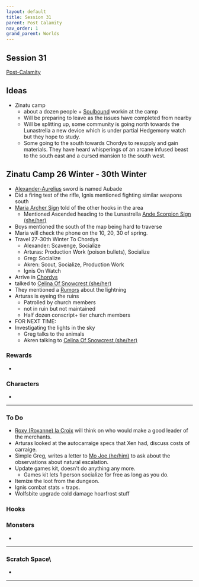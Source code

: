 ```yaml
---
layout: default
title: Session 31
parent: Post Calamity
nav_order: 1
grand_parent: Worlds
---
```

## Session 31
[Post-Calamity](Post-Calamity)

## Ideas
* Zinatu camp
	* about a dozen people + [Soulbound](Game/Worlds/Post-Calamity/Zinatu#Soulbound) workin at the camp
	* Will be preparing to leave as the issues have completed from nearby
	* Will be splitting up, some community is going north towards the Lunastrella a new device which is under partial Hedgemony watch but they hope to study.
	* Some going to the south towards Chordys to resupply and gain materials. They have heard whisperings of an arcane infused beast to the south east and a cursed mansion to the south west. 

## Zinatu Camp 26 Winter - 30th Winter
* [Alexander-Aurelius](Game/Worlds/Post-Calamity/Alexander-Aurelius) sword is named Aubade
* Did a firing test of the rifle, Ignis mentioned fighting similar weapons south
* [Maria Archer Sign](Game/Worlds/Post-Calamity/Zinatu#Maria%20Archer%20Sign) told of the other hooks in the area
	* Mentioned Ascended heading to the Lunastrella [Ande Scorpion Sign (she/her)](Game/Worlds/Post-Calamity/Zinatu#Ande%20Scorpion%20Sign%20(she/her))
* Boys mentioned the south of the map being hard to traverse
* Maria will check the phone on the 10, 20, 30 of spring.
* Travel 27-30th Winter To Chordys
	* Alexander: Scavenge, Socialize
	* Arturas: Production Work (poison bullets), Socialize
	* Greg: Socialize
	* Akren: Scout, Socialize, Production Work
	* Ignis On Watch
* Arrive in [Chordys](Game/Worlds/Post-Calamity/Chordys)
* talked to [Celina Of Snowcrest (she/her)](Game/Worlds/Post-Calamity/Chordys#Celina%20Of%20Snowcrest%20(she/her))
* They mentioned a [Rumors](Game/Worlds/Post-Calamity/Chordys#Rumors) about the lightning
* Arturas is eyeing the ruins
	* Patrolled by church members
	* not in ruin but not maintained
	* Half dozen conscript+ tier church members
* FOR NEXT TIME:
* Investigating the lights in the sky
	* Greg talks to the animals
	* Akren talking to [Celina Of Snowcrest (she/her)](Game/Worlds/Post-Calamity/Chordys#Celina%20Of%20Snowcrest%20(she/her))
### Rewards
* 
### Characters
* 
 ---

### To Do

* [Roxy (Roxanne) la Croix](Game/Worlds/Post-Calamity/Verdantholm#Roxy%20(Roxanne)%20la%20Croix) will think on who would make a good leader of the merchants.
* Arturas looked at the autocarraige specs that Xen had, discuss costs of carraige.
* Simple Greg, writes a letter to [Mo Joe (he/him)](Game/Worlds/Post-Calamity/Verdantholm#Mo%20Joe%20(he/him)) to ask about the observations about natural escalation.
* Update games kit, doesn't do anything any more.
	* Games kit lets 1 person socialize for free as long as you do. 
* Itemize the loot from the dungeon.
* Ignis combat stats + traps.
* Wolfsbite upgrade cold damage hoarfrost stuff



### Hooks

### Monsters
* 





---

### Scratch Space\
* 







---